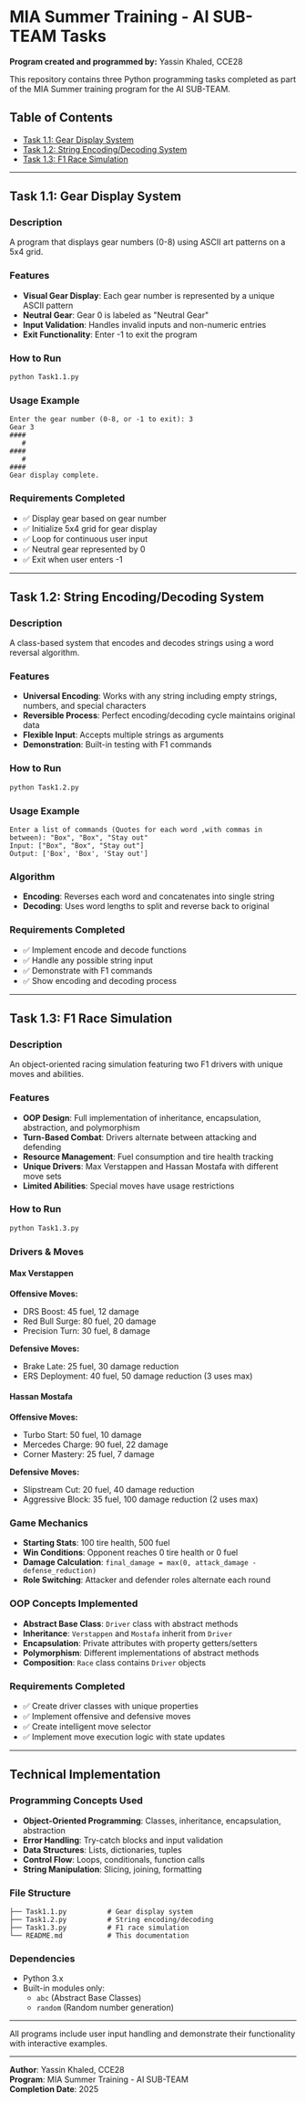 # MIA Summer Training - AI SUB-TEAM Tasks

**Program created and programmed by:** Yassin Khaled, CCE28

This repository contains three Python programming tasks completed as part of the MIA Summer training program for the AI SUB-TEAM.

## Table of Contents
- [Task 1.1: Gear Display System](#task-11-gear-display-system)
- [Task 1.2: String Encoding/Decoding System](#task-12-string-encodingdecoding-system)  
- [Task 1.3: F1 Race Simulation](#task-13-f1-race-simulation)

---

## Task 1.1: Gear Display System

### Description
A program that displays gear numbers (0-8) using ASCII art patterns on a 5x4 grid.

### Features
- **Visual Gear Display**: Each gear number is represented by a unique ASCII pattern
- **Neutral Gear**: Gear 0 is labeled as "Neutral Gear"
- **Input Validation**: Handles invalid inputs and non-numeric entries
- **Exit Functionality**: Enter -1 to exit the program

### How to Run
```bash
python Task1.1.py
```

### Usage Example
```
Enter the gear number (0-8, or -1 to exit): 3
Gear 3
####
   #
####
   #
####
Gear display complete.
```

### Requirements Completed
- ✅ Display gear based on gear number
- ✅ Initialize 5x4 grid for gear display
- ✅ Loop for continuous user input
- ✅ Neutral gear represented by 0
- ✅ Exit when user enters -1

---

## Task 1.2: String Encoding/Decoding System

### Description
A class-based system that encodes and decodes strings using a word reversal algorithm.

### Features
- **Universal Encoding**: Works with any string including empty strings, numbers, and special characters
- **Reversible Process**: Perfect encoding/decoding cycle maintains original data
- **Flexible Input**: Accepts multiple strings as arguments
- **Demonstration**: Built-in testing with F1 commands

### How to Run
```bash
python Task1.2.py
```

### Usage Example
```
Enter a list of commands (Quotes for each word ,with commas in between): "Box", "Box", "Stay out"
Input: ["Box", "Box", "Stay out"]
Output: ['Box', 'Box', 'Stay out']
```

### Algorithm
- **Encoding**: Reverses each word and concatenates into single string
- **Decoding**: Uses word lengths to split and reverse back to original

### Requirements Completed
- ✅ Implement encode and decode functions
- ✅ Handle any possible string input
- ✅ Demonstrate with F1 commands
- ✅ Show encoding and decoding process

---

## Task 1.3: F1 Race Simulation

### Description
An object-oriented racing simulation featuring two F1 drivers with unique moves and abilities.

### Features
- **OOP Design**: Full implementation of inheritance, encapsulation, abstraction, and polymorphism
- **Turn-Based Combat**: Drivers alternate between attacking and defending
- **Resource Management**: Fuel consumption and tire health tracking
- **Unique Drivers**: Max Verstappen and Hassan Mostafa with different move sets
- **Limited Abilities**: Special moves have usage restrictions

### How to Run
```bash
python Task1.3.py
```

### Drivers & Moves

#### Max Verstappen
**Offensive Moves:**
- DRS Boost: 45 fuel, 12 damage
- Red Bull Surge: 80 fuel, 20 damage  
- Precision Turn: 30 fuel, 8 damage

**Defensive Moves:**
- Brake Late: 25 fuel, 30 damage reduction
- ERS Deployment: 40 fuel, 50 damage reduction (3 uses max)

#### Hassan Mostafa
**Offensive Moves:**
- Turbo Start: 50 fuel, 10 damage
- Mercedes Charge: 90 fuel, 22 damage
- Corner Mastery: 25 fuel, 7 damage

**Defensive Moves:**
- Slipstream Cut: 20 fuel, 40 damage reduction
- Aggressive Block: 35 fuel, 100 damage reduction (2 uses max)

### Game Mechanics
- **Starting Stats**: 100 tire health, 500 fuel
- **Win Conditions**: Opponent reaches 0 tire health or 0 fuel
- **Damage Calculation**: `final_damage = max(0, attack_damage - defense_reduction)`
- **Role Switching**: Attacker and defender roles alternate each round

### OOP Concepts Implemented
- **Abstract Base Class**: `Driver` class with abstract methods
- **Inheritance**: `Verstappen` and `Mostafa` inherit from `Driver`
- **Encapsulation**: Private attributes with property getters/setters
- **Polymorphism**: Different implementations of abstract methods
- **Composition**: `Race` class contains `Driver` objects

### Requirements Completed
- ✅ Create driver classes with unique properties
- ✅ Implement offensive and defensive moves
- ✅ Create intelligent move selector
- ✅ Implement move execution logic with state updates

---

## Technical Implementation

### Programming Concepts Used
- **Object-Oriented Programming**: Classes, inheritance, encapsulation, abstraction
- **Error Handling**: Try-catch blocks and input validation
- **Data Structures**: Lists, dictionaries, tuples
- **Control Flow**: Loops, conditionals, function calls
- **String Manipulation**: Slicing, joining, formatting

### File Structure
```
├── Task1.1.py          # Gear display system
├── Task1.2.py          # String encoding/decoding
├── Task1.3.py          # F1 race simulation
└── README.md           # This documentation
```

### Dependencies
- Python 3.x
- Built-in modules only:
  - `abc` (Abstract Base Classes)
  - `random` (Random number generation)

---

All programs include user input handling and demonstrate their functionality with interactive examples.

---

**Author**: Yassin Khaled, CCE28  
**Program**: MIA Summer Training - AI SUB-TEAM  
**Completion Date**: 2025
